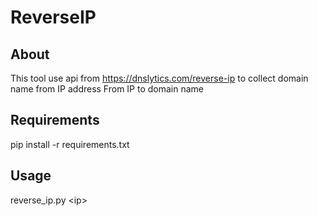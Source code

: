 # ReverseIP
## About
This tool use api from https://dnslytics.com/reverse-ip to collect domain name from IP address
From IP to domain name
## Requirements
pip install -r requirements.txt
## Usage
reverse_ip.py \<ip\>
